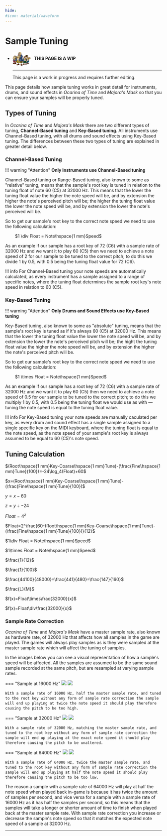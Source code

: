```yaml
---
hide:
#icon: material/waveform
---
```


# Sample Tuning

<div class="grid cards" markdown>

-   <img style="width:58.5px; height:auto; vertical-align: middle;" src="../../assets/images/carpenters.png"> <b>&nbsp;&nbsp;THIS PAGE IS A WIP</b>
  
    ---

    This page is a work in progress and requires further editing.

</div>

This page details how sample tuning works in great detail for instruments, drums, and sound effects in *Ocarina of Time* and *Majora's Mask* so that you can ensure your samples will be properly tuned.

## Types of Tuning
In *Ocarina of Time* and *Majora's Mask* there are two different types of tuning, **Channel-Based tuning** and **Key-Based tuning**. All instruments use Channel-Based tuning, with all drums and sound effects using Key-Based tuning. The differences between these two types of tuning are explained in greater detail below.

### Channel-Based Tuning
!!! warning "Attention"
    **Only Instruments use Channel-Based tuning**

Channel-Based tuning or Range-Based tuning, also known to some as "relative" tuning, means that the sample's root key is tuned in relation to the tuning float of note 60 (C5) at 32000 Hz. This means that the lower the tuning float value the higher the note speed will be, and by extension the higher the note's perceived pitch will be; the higher the tuning float value the lower the note speed will be, and by extension the lower the note's perceived will be.

So to get our sample's root key to the correct note speed we need to use the following calculation:

&nbsp;&nbsp;&nbsp;&nbsp;&nbsp;&nbsp;&nbsp;&nbsp;$1 \div Float = Note\hspace{1 mm}Speed$

As an example if our sample has a root key of 72 (C6) with a sample rate of 32000 Hz and we want it to play 60 (C5) then we need to achieve a note speed of 2 for our sample to be tuned to the correct pitch; to do this we divide 1 by 0.5, with 0.5 being the tuning float value for 72 (C6).

!!! info
    For Channel-Based tuning your note speeds are automatically calculated, as every instrument has a sample assigned to a range of specific notes, where the tuning float determines the sample root key's note speed in relation to 60 (C5).


### Key-Based Tuning
!!! warning "Attention"
    **Only Drums and Sound Effects use Key-Based tuning**

Key-Based tuning, also known to some as "absolute" tuning, means that the sample's root key is tuned as if it's always 60 (C5) at 32000 Hz. This means that the lower the tuning float value the lower the note speed will be, and by extension the lower the note's perceived pitch will be; the hight the tuning float value the higher the note speed will be, and by extension the higher the note's perceived pitch will be.

So to get our sample's root key to the correct note speed we need to use the following calculation:

&nbsp;&nbsp;&nbsp;&nbsp;&nbsp;&nbsp;&nbsp;&nbsp;$1 \times Float = Note\hspace{1 mm}Speed$

As an example if our sample has a root key of 72 (C6) with a sample rate of 32000 Hz and we want it to play 60 (C5) then we need to achieve a note speed of 0.5 for our sample to be tuned to the correct pitch; to do this we multiply 1 by 0.5, with 0.5 being the tuning float we would use as with — tuning the note speed is equal to the tuning float value.

!!! info
    For Key-Based tuning your note speeds are manually caculated per key, as every drum and sound effect has a single sample assigned to a single specific key on the MIDI keyboard, where the tuning float is equal to the note speed, as the note speed of your sample's root key is always assumed to be equal to 60 (C5)'s note speed.

## Tuning Calculation

$(Root\hspace{1 mm}Key-Coarse\hspace{1 mm}Tune)-(\frac{Fine\hspace{1 mm}Tune}{100})=-24\log_4(Float)+60$

$x=(Root\hspace{1 mm}Key-Coarse\hspace{1 mm}Tune)-(\frac{Fine\hspace{1 mm}Tune}{100})$

$y=x-60$

$z=y\div-24$

$Float=4^z$

$Float=2^\frac{60-(Root\hspace{1 mm}Key-Coarse\hspace{1 mm}Tune)-(\frac{Fine\hspace{1 mm}Tune}{100})}{12}$

$1\div Float = Note\hspace{1 mm}Speed$

$1\times Float = Note\hspace{1 mm}Speed$

$\frac{1}{12}$

$\frac{1}{100}$

$\frac{44100}{48000}=\frac{441}{480}=\frac{147}{160}$

$\frac{L}{M}$

$f(x)=Float\times\frac{32000}{x}$

$f(x)=Float\div\frac{32000}{x}$

### Sample Rate Correction

*Ocarina of Time* and *Majora's Mask* have a master sample rate, also known as hardware rate, of 32000 Hz that affects how all samples in the game are played. The games will always play samples as is they were sampled at the master sample rate which will affect the tuning of samples.

In the images below you can see a visual representation of how a sample's speed will be affected. All the samples are assumed to be the same sound sample recorded at the same pitch, but are resampled at varying sample rates.

=== "Sample at 16000 Hz"
    ![](../assets/images/samples/waveform-16000hz-light.png#only-light)
    ![](../assets/images/samples/waveform-16000hz-dark.png#only-dark)

    With a sample rate of 16000 Hz, half the master sample rate, and tuned to the root key without any form of sample rate correction the sample will end up playing at twice the note speed it should play therefore causing the pitch to be too high.

=== "Sample at 32000 Hz"
    ![](../assets/images/samples/waveform-32000hz-light.png#only-light)
    ![](../assets/images/samples/waveform-32000hz-dark.png#only-dark)

    With a sample rate of 32000 Hz, matching the master sample rate, and tuned to the root key without any form of sample rate correction the sample will end up playing at the exact note speed it should play therefore causing the pitch to be unaltered.

=== "Sample at 64000 Hz"
    ![](../assets/images/samples/waveform-64000hz-light.png#only-light)
    ![](../assets/images/samples/waveform-64000hz-dark.png#only-dark)

    With a sample rate of 64000 Hz, twice the master sample rate, and tuned to the root key without any form of sample rate correction the sample will end up playing at half the note speed it should play therefore causing the pitch to be too low.

The reason a sample with a sample rate of 64000 Hz will play at half the note speed when played back in-game is because it has twice the amount of samples per second, and vice versa for a sample with a sample rate of 16000 Hz as it has half the samples per second, so this means that the samples will take a longer or shorter amount of time to finish when played back at the master sample rate. With sample rate correction you increase or decrease the sample's note speed so that it matches the expected note speed of a sample at 32000 Hz.

-----